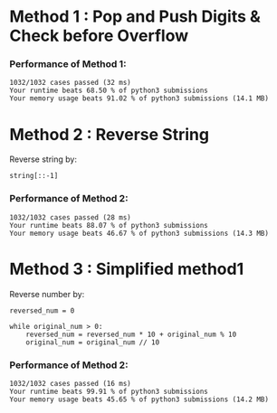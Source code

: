 # Method 1 : Pop and Push Digits & Check before Overflow

### Performance of Method 1:
```
1032/1032 cases passed (32 ms)
Your runtime beats 68.50 % of python3 submissions
Your memory usage beats 91.02 % of python3 submissions (14.1 MB)
```

# Method 2 : Reverse String

Reverse string by:

```string[::-1]```

### Performance of Method 2:
```
1032/1032 cases passed (28 ms)
Your runtime beats 88.07 % of python3 submissions
Your memory usage beats 46.67 % of python3 submissions (14.3 MB)
```

# Method 3 : Simplified method1

Reverse number by:
```
reversed_num = 0

while original_num > 0:
    reversed_num = reversed_num * 10 + original_num % 10
    original_num = original_num // 10
```

### Performance of Method 2:
```
1032/1032 cases passed (16 ms)
Your runtime beats 99.91 % of python3 submissions
Your memory usage beats 45.65 % of python3 submissions (14.2 MB)
```